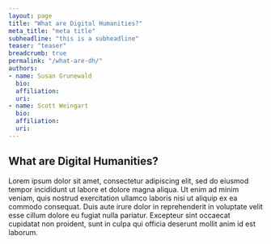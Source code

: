 ```yaml
---
layout: page
title: "What are Digital Humanities?"
meta_title: "meta title"
subheadline: "this is a subheadline"
teaser: "teaser"
breadcrumb: true
permalink: "/what-are-dh/"
authors: 
- name: Susan Grunewald
  bio:
  affiliation:
  uri:
- name: Scott Weingart
  bio:
  affiliation:
  uri:
---
```

## What are Digital Humanities?

Lorem ipsum dolor sit amet, consectetur adipiscing elit, sed do eiusmod tempor incididunt ut labore et dolore magna aliqua. Ut enim ad minim veniam, quis nostrud exercitation ullamco laboris nisi ut aliquip ex ea commodo consequat. Duis aute irure dolor in reprehenderit in voluptate velit esse cillum dolore eu fugiat nulla pariatur. Excepteur sint occaecat cupidatat non proident, sunt in culpa qui officia deserunt mollit anim id est laborum.